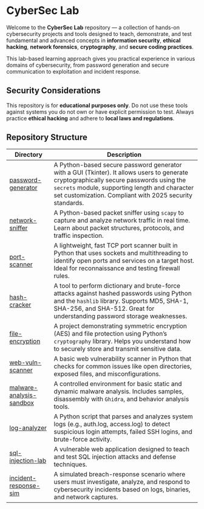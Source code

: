 # CyberSec Lab

Welcome to the **CyberSec Lab** repository — a collection of hands-on cybersecurity projects and tools designed to teach, demonstrate, and test fundamental and advanced concepts in **information security**, **ethical hacking**, **network forensics**, **cryptography**, and **secure coding practices**.

This lab-based learning approach gives you practical experience in various domains of cybersecurity, from password generation and secure communication to exploitation and incident response.

## Security Considerations

This repository is for **educational purposes only**. Do not use these tools against systems you do not own or have explicit permission to test. Always practice **ethical hacking** and adhere to **local laws and regulations**.

## Repository Structure

| Directory                                              | Description                                                                                                                                                                                                                                          |
| ------------------------------------------------------ | ---------------------------------------------------------------------------------------------------------------------------------------------------------------------------------------------------------------------------------------------------- |
| [password-generator](./password-generator)             | A Python-based secure password generator with a GUI (Tkinter). It allows users to generate cryptographically secure passwords using the `secrets` module, supporting length and character set customization. Compliant with 2025 security standards. |
| [network-sniffer](./network-sniffer)                   | A Python-based packet sniffer using `scapy` to capture and analyze network traffic in real time. Learn about packet structures, protocols, and traffic inspection.                                                                                   |
| [port-scanner](./port-scanner)                         | A lightweight, fast TCP port scanner built in Python that uses sockets and multithreading to identify open ports and services on a target host. Ideal for reconnaissance and testing firewall rules.                                                 |
| [hash-cracker](./hash-cracker)                         | A tool to perform dictionary and brute-force attacks against hashed passwords using Python and the `hashlib` library. Supports MD5, SHA-1, SHA-256, and SHA-512. Great for understanding password storage weaknesses.                                |
| [file-encryption](./file-encryption)                   | A project demonstrating symmetric encryption (AES) and file protection using Python’s `cryptography` library. Helps you understand how to securely store and transmit sensitive data.                                                                |
| [web-vuln-scanner](./web-vuln-scanner)                 | A basic web vulnerability scanner in Python that checks for common issues like open directories, exposed files, and misconfigurations.                                                                                                               |
| [malware-analysis-sandbox](./malware-analysis-sandbox) | A controlled environment for basic static and dynamic malware analysis. Includes samples, disassembly with `Ghidra`, and behavior analysis tools.                                                                                                    |
| [log-analyzer](./log-analyzer)                         | A Python script that parses and analyzes system logs (e.g., auth.log, access.log) to detect suspicious login attempts, failed SSH logins, and brute-force activity.                                                                                  |
| [sql-injection-lab](./sql-injection-lab)               | A vulnerable web application designed to teach and test SQL injection attacks and defense techniques.                                                                                                                                                |
| [incident-response-sim](./incident-response-sim)       | A simulated breach-response scenario where users must investigate, analyze, and respond to cybersecurity incidents based on logs, binaries, and network captures.                                                                                    |

